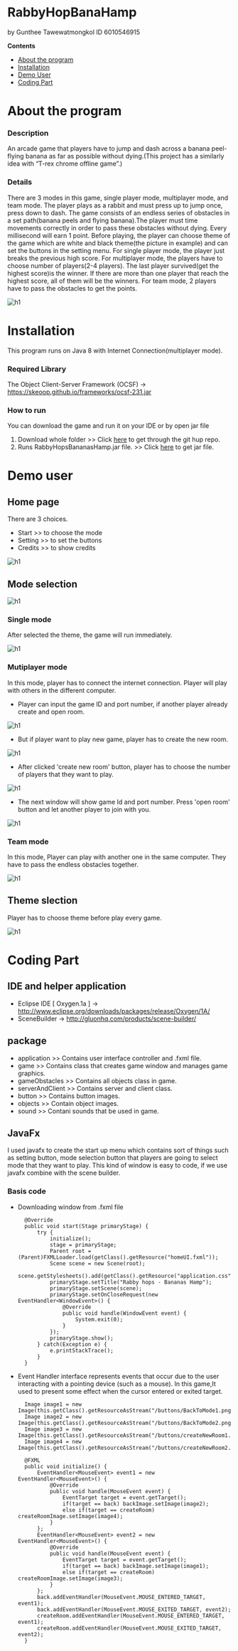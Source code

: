 # RabbyHopBanaHamp
by Gunthee Tawewatmongkol ID 6010546915

**Contents**
- [About the program](#about-the-program)
- [Installation](#installation)
- [Demo User](#demo-user)
- [Coding Part](#coding-part)

# About the program
### Description
   An arcade game that players have to jump and dash across a banana peel-flying banana as far as 
possible without dying.(This project has a similarly idea with “T-rex chrome offline game”.)

### Details
   There are 3 modes in this game, single player mode, multiplayer mode, and team mode. The player 
plays as a rabbit and must press up to jump once, press down to dash. The game consists of an endless 
series of obstacles in a set path(banana peels and flying banana).The player must time movements 
correctly in order to pass these obstacles without dying. Every millisecond will earn 1 point.
Before playing, the player can choose theme of the game which are white and black theme(the picture 
in example) and can set the buttons in the setting menu.
	For single player mode, the player just breaks the previous high score.
	For multiplayer mode, the players have to choose number of players(2-4 players). The last player 
survived(get the highest score)is the winner. If there are more than one player that reach the highest 
score, all of them will be the winners.
	For team mode, 2 players have to pass the obstacles to get the points.

![h1](imageReadMe/pps1.jpg)

# Installation
This program runs on Java 8 with Internet Connection(multiplayer mode).
### Required Library
The Object Client-Server Framework (OCSF) -> https://skeoop.github.io/frameworks/ocsf-231.jar
### How to run
You can download the game and run it on your IDE or by open jar file 
1. Download whole folder >> 
   Click [here](https://github.com/KameriiJ/RabbyHopBananasHamp) to get through the git hup repo.
2. Runs RabbyHopsBananasHamp.jar file. >> Click [here](https://drive.google.com/open?id=1dXeLXxuFR0LmIn9afgVDqQBQJIPGPBGj) to get jar file.

# Demo user
## Home page
There are 3 choices.
- Start >> to choose the mode
- Setting >> to set the buttons
- Credits >> to show credits

![h1](imageReadMe/01.gif)

## Mode selection
![h1](imageReadMe/02.gif)

### Single mode
After selected the theme, the game will run immediately.

![h1](imageReadMe/08.gif)

### Mutiplayer mode
In this mode, player has to connect the internet connection. Player will play with others in
the different computer.

- Player can input the game ID and port number, if another player already create and open room.

![h1](imageReadMe/04.gif)
 
 
- But if player want to play new game, player has to create the new room.

![h1](imageReadMe/05.gif)
  
  
- After clicked 'create new room' button, player has to choose the number of players that they want to play.

![h1](imageReadMe/06.gif)


- The next window will show game Id and port number. Press 'open room' button and let another player to join with you.

![h1](imageReadMe/07.gif)


### Team mode
In this mode, Player can play with another one in the same computer. They have to pass the endless obstacles together.

![h1](imageReadMe/09.gif)

## Theme slection
Player has to choose theme before play every game.

![h1](imageReadMe/03.gif)

# Coding Part
## IDE and helper application
- Eclipse IDE [ Oxygen.1a ] -> http://www.eclipse.org/downloads/packages/release/Oxygen/1A/
- SceneBuilder -> http://gluonhq.com/products/scene-builder/

## package
- application >> Contains user interface controller and .fxml file.
- game >> Contains class that creates game window and manages game graphics.
- gameObstacles >> Contains all objects class in game.
- serverAndClient >> Contains server and client class.
- button >> Contains button images.
- objects >> Contain object images.
- sound >> Contani sounds that be used in game.

## JavaFx
I used javafx to create the start up menu which contains sort of things such as setting button, mode selection button that players are going to select mode that they want to play. This kind of window is easy to code, if we use javafx combine with the scene builder.

### Basis code
- Downloading window from .fxml file

		@Override
		public void start(Stage primaryStage) {
			try {
				initialize();
				stage = primaryStage;
				Parent root = (Parent)FXMLLoader.load(getClass().getResource("homeUI.fxml"));
				Scene scene = new Scene(root);
				scene.getStylesheets().add(getClass().getResource("application.css").toExternalForm());
				primaryStage.setTitle("Rabby hops - Bananas Hamp");
				primaryStage.setScene(scene);
				primaryStage.setOnCloseRequest(new EventHandler<WindowEvent>() {
					@Override
					public void handle(WindowEvent event) {
						System.exit(0);
					}
				});
				primaryStage.show();
			} catch(Exception e) {
				e.printStackTrace();
			}
		}
	
- Event Handler <Mouse Event> interface represents events that occur due to the user interacting with a pointing device 
(such as a mouse). In this game,It used to present some effect when the cursor entered or exited target.

		Image image1 = new Image(this.getClass().getResourceAsStream("/buttons/BackToMode1.png"));
		Image image2 = new Image(this.getClass().getResourceAsStream("/buttons/BackToMode2.png"));
		Image image3 = new Image(this.getClass().getResourceAsStream("/buttons/createNewRoom1.png"));
		Image image4 = new Image(this.getClass().getResourceAsStream("/buttons/createNewRoom2.png"));
	
		@FXML
		public void initialize() {
			EventHandler<MouseEvent> event1 = new EventHandler<MouseEvent>() {
				@Override
				public void handle(MouseEvent event) {
					EventTarget target = event.getTarget();
					if(target == back) backImage.setImage(image2);
					else if(target == createRoom) createRoomImage.setImage(image4);
				}
			};
			EventHandler<MouseEvent> event2 = new EventHandler<MouseEvent>() {
				@Override
				public void handle(MouseEvent event) {
					EventTarget target = event.getTarget();
					if(target == back) backImage.setImage(image1);
					else if(target == createRoom) createRoomImage.setImage(image3);
				}
			};
			back.addEventHandler(MouseEvent.MOUSE_ENTERED_TARGET, event1);
			back.addEventHandler(MouseEvent.MOUSE_EXITED_TARGET, event2);
			createRoom.addEventHandler(MouseEvent.MOUSE_ENTERED_TARGET, event1);
			createRoom.addEventHandler(MouseEvent.MOUSE_EXITED_TARGET, event2);
		}








